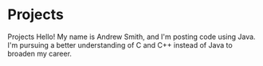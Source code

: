 # Projects
Projects
Hello! My name is Andrew Smith, and I'm posting code using Java. I'm pursuing a better understanding of C and C++ instead of Java to broaden my career.
